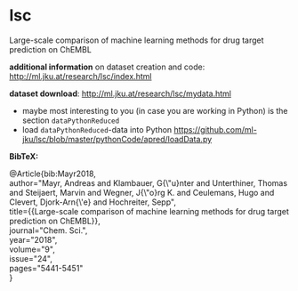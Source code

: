# lsc
Large-scale comparison of machine learning methods for drug target prediction on ChEMBL


**additional information** on dataset creation and code: http://ml.jku.at/research/lsc/index.html

**dataset download**: http://ml.jku.at/research/lsc/mydata.html
* maybe most interesting to you (in case you are working in Python) is the section `dataPythonReduced`
* load `dataPythonReduced`-data into Python https://github.com/ml-jku/lsc/blob/master/pythonCode/apred/loadData.py

**BibTeX:**

@Article{bib:Mayr2018,\
author="Mayr, Andreas and Klambauer, G{\\"u}nter and Unterthiner, Thomas and Steijaert, Marvin and Wegner, J{\\"o}rg K. and Ceulemans, Hugo and Clevert, Djork-Arn{\\'e} and Hochreiter, Sepp",\
title={{Large-scale comparison of machine learning methods for drug target prediction on ChEMBL}},\
journal="Chem. Sci.",\
year="2018",\
volume="9",\
issue="24",\
pages="5441-5451"\
} 

